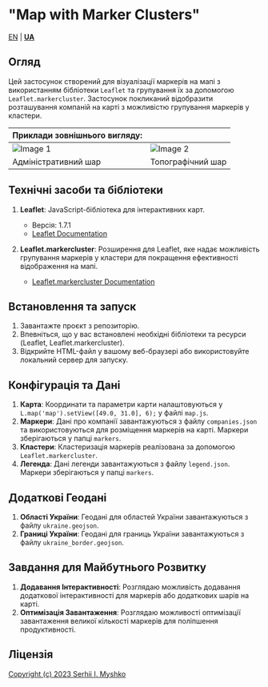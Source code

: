 # "Map with Marker Clusters"

[EN](https://github.com/sergeiown/Map_with_Marker_Clusters/blob/main/README.md)  |  **[UA](https://github.com/sergeiown/Map_with_Marker_Clusters/blob/main/README-UA.md)**

## Огляд

Цей застосунок створений для візуалізації маркерів на мапі з використанням бібліотеки `Leaflet` та групування їх за допомогою `Leaflet.markercluster`. Застосунок покликаний відобразити розташування компаній на карті з можливістю групування маркерів у кластери.

| Приклади зовнішнього вигляду:  ||
| --- | --- |
| ![Image 1](https://github.com/sergeiown/Map_with_Marker_Clusters/assets/112722061/f438e4b3-df98-4611-bcfe-7b13c8f19e3b) | ![Image 2](https://github.com/sergeiown/Map_with_Marker_Clusters/assets/112722061/435dcedc-65c9-4ce7-944a-8d86e3dc9037) |
| Адміністративний шар                  | Топографічний шар                      |

## Технічні засоби та бібліотеки

1. **Leaflet**: JavaScript-бібліотека для інтерактивних карт.
   - Версія: 1.7.1
   - [Leaflet Documentation](https://leafletjs.com/)

2. **Leaflet.markercluster**: Розширення для Leaflet, яке надає можливість групування маркерів у кластери для покращення ефективності відображення на мапі.
   - [Leaflet.markercluster Documentation](https://github.com/Leaflet/Leaflet.markercluster)

## Встановлення та запуск

1. Завантажте проєкт з репозиторію.
2. Впевніться, що у вас встановлені необхідні бібліотеки та ресурси (Leaflet, Leaflet.markercluster).
3. Відкрийте HTML-файл у вашому веб-браузері або використовуйте локальний сервер для запуску.

## Конфігурація та Дані

1. **Карта**: Координати та параметри карти налаштовуються у `L.map('map').setView([49.0, 31.0], 6);` у файлі `map.js`.
2. **Маркери**: Дані про компанії завантажуються з файлу `companies.json` та використовуються для розміщення маркерів на карті. Маркери зберігаються у папці `markers`.
3. **Кластери**: Кластеризація маркерів реалізована за допомогою `Leaflet.markercluster`.
4. **Легенда**: Дані легенди завантажуються з файлу `legend.json`. Маркери зберігаються у папці `markers`.

## Додаткові Геодані

1. **Області України**: Геодані для областей України завантажуються з файлу `ukraine.geojson`.
2. **Границі України**: Геодані для границь України завантажуються з файлу `ukraine_border.geojson`.

## Завдання для Майбутнього Розвитку

1. **Додавання Інтерактивності**: Розглядаю можливість додавання додаткової інтерактивності для маркерів або додаткових шарів на карті.
2. **Оптимізація Завантаження**: Розглядаю можливості оптимізації завантаження великої кількості маркерів для поліпшення продуктивності.

## Ліцензія

[Copyright (c) 2023 Serhii I. Myshko](https://github.com/sergeiown/Map_with_Marker_Clusters/blob/main/LICENSE)

